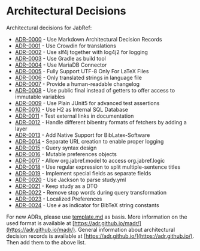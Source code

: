 # Architectural Decisions

Architectural decisions for JabRef:

* [ADR-0000](https://github.com/JabRef/jabref/tree/main/docs/adr/0000-use-markdown-architectural-decision-records.md) - Use Markdown Architectural Decision Records
* [ADR-0001](https://github.com/JabRef/jabref/tree/main/docs/adr/0001-use-crowdin-for-translations.md) - Use Crowdin for translations
* [ADR-0002](https://github.com/JabRef/jabref/tree/main/docs/adr/0002-use-slf4j-for-logging.md) - Use slf4j together with log4j2 for logging
* [ADR-0003](https://github.com/JabRef/jabref/tree/main/docs/adr/0003-use-gradle-as-build-tool.md) - Use Gradle as build tool
* [ADR-0004](https://github.com/JabRef/jabref/tree/main/docs/adr/0004-use-mariadb-connector.md) - Use MariaDB Connector
* [ADR-0005](https://github.com/JabRef/jabref/tree/main/docs/adr/0005-fully-support-utf8-only-for-latex-files.md) - Fully Support UTF-8 Only For LaTeX Files
* [ADR-0006](https://github.com/JabRef/jabref/tree/main/docs/adr/0006-only-translated-strings-in-language-file.md) - Only translated strings in language file
* [ADR-0007](https://github.com/JabRef/jabref/tree/main/docs/adr/0007-human-readable-changelog.md) - Provide a human-readable changelog
* [ADR-0008](https://github.com/JabRef/jabref/tree/main/docs/adr/0008-use-public-final-instead-of-getters.md) - Use public final instead of getters to offer access to immutable variables
* [ADR-0009](https://github.com/JabRef/jabref/tree/main/docs/adr/0009-use-plain-junit5-for-testing.md) - Use Plain JUnit5 for advanced test assertions
* [ADR-0010](https://github.com/JabRef/jabref/tree/main/docs/adr/0010-use-h2-as-internal-database.md) - Use H2 as Internal SQL Database
* [ADR-0011](https://github.com/JabRef/jabref/tree/main/docs/adr/0011-test-external-links-in-documentation.md) - Test external links in documentation
* [ADR-0012](https://github.com/JabRef/jabref/tree/main/docs/adr/0012-handle-different-bibEntry-formats-of-fetchers.md) - Handle different bibentry formats of fetchers by adding a layer
* [ADR-0013](https://github.com/JabRef/jabref/tree/main/docs/adr/0013-add-native-support-biblatex-software.md) - Add Native Support for BibLatex-Software
* [ADR-0014](https://github.com/JabRef/jabref/tree/main/docs/adr/0014-separate-URL-creation-to-enable-proper-logging.md) - Separate URL creation to enable proper logging
* [ADR-0015](https://github.com/JabRef/jabref/tree/main/docs/adr/0015-support-an-abstract-query-syntax-for-query-conversion.md) - Query syntax design
* [ADR-0016](https://github.com/JabRef/jabref/tree/main/docs/adr/0016-mutable-preferences-objects.md) - Mutable preferences objects
* [ADR-0017](https://github.com/JabRef/jabref/tree/main/docs/adr/0017-allow-model-access-logic.md) - Allow org.jabref.model to access org.jabref.logic
* [ADR-0018](https://github.com/JabRef/jabref/blob/main/docs/adr/0018-use-regular-expression-to-split-multiple-sentence-titles.md) - Use regular expression to split multiple-sentence titles
* [ADR-0019](https://github.com/JabRef/jabref/blob/main/docs/adr/0019-implement-special-fields-as-seperate-fields.md) - Implement special fields as separate fields
* [ADR-0020](https://github.com/JabRef/jabref/blob/main/docs/adr/0020-use-Jackson-to-parse-study-yml.md) - Use Jackson to parse study.yml
* [ADR-0021](https://github.com/JabRef/jabref/blob/main/docs/adr/0021-keep-study-as-a-dto.md) - Keep study as a DTO
* [ADR-0022](https://github.com/JabRef/jabref/blob/main/docs/adr/0022-remove-stop-words-during-query-transformation.md) - Remove stop words during query transformation
* [ADR-0023](https://github.com/JabRef/jabref/blob/main/docs/adr/0023-localized-preferences.md) - Localized Preferences
* [ADR-0024](https://github.com/JabRef/jabref/blob/main/docs/adr/0024-use-#-as-indicator-for-BibTeX-string-constants.md) - Use `#` as indicator for BibTeX string constants

For new ADRs, please use [template.md](https://github.com/JabRef/jabref/tree/main/docs/adr/template.md) as basis. More information on the used format is available at [https://adr.github.io/madr/](https://adr.github.io/madr/). General information about architectural decision records is available at [https://adr.github.io/](https://adr.github.io/). Then add them to the above list.

